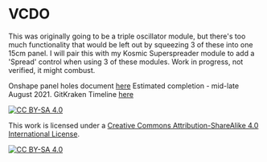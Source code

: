 # VCDO
This was originally going to be a triple oscillator module, but there's too much functionality that would be left out by squeezing 3 of these into one 15cm panel.
I will pair this with my Kosmic Superspreader module to add a 'Spread' control when using 3 of these modules.
Work in progress, not verified, it might combust.


Onshape panel holes document [here](https://cad.onshape.com/documents/52a83a1c6ad04fa76b419860/w/bd43a6a259a6ae0e1c3272fb/e/dd1c064c845cda1f91862f36)
Estimated completion - mid-late August 2021. GitKraken Timeline [here](https://timelines.gitkraken.com/timeline/6cf3b86d63e74a639193ae12d72524d1)

[![CC BY-SA 4.0][cc-by-sa-shield]][cc-by-sa]

This work is licensed under a
[Creative Commons Attribution-ShareAlike 4.0 International License][cc-by-sa].

[![CC BY-SA 4.0][cc-by-sa-image]][cc-by-sa]

[cc-by-sa]: http://creativecommons.org/licenses/by-sa/4.0/
[cc-by-sa-image]: https://licensebuttons.net/l/by-sa/4.0/88x31.png
[cc-by-sa-shield]: https://img.shields.io/badge/License-CC%20BY--SA%204.0-lightgrey.svg
